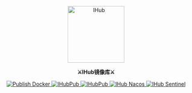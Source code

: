 <p align="center">
  <a target="_blank" href="https://hub.docker.com/u/ihubpub"><img src="https://cdn.jsdelivr.net/gh/ihub-pub/ihub-pub.github.io/ihub_logo.svg" height="150" alt="IHub"></a>
</p>

<p align="center">
  <strong>⚔IHub镜像库⚔</strong>
</p>

<p align="center">
	<a target="_blank" href="https://github.com/ihub-pub/images/actions/workflows/publish.yml">
		<img src="https://img.shields.io/github/actions/workflow/status/ihub-pub/images/publish.yml?label=Build&logo=GitHub+Actions&logoColor=white" alt="Publish Docker"/>
	</a>
	<a target="_blank" href="https://github.com/ihub-pub">
		<img src="https://img.shields.io/badge/GitHub-181717.svg?style=flat&logo=GitHub" alt="IHubPub"/>
	</a>
	<a target="_blank" href="https://gitee.com/ihub-pub">
		<img src="https://img.shields.io/badge/Gitee-C71D23.svg?style=flat&logo=Gitee" alt="IHubPub"/>
	</a>
	<a target="_blank" href="https://hub.docker.com/r/ihubpub/nacos">
		<img src="https://img.shields.io/docker/v/ihubpub/nacos?color=2496ED&label=&logo=Docker&logoColor=white" alt="IHub Nacos"/>
	</a>
	<a target="_blank" href="https://hub.docker.com/r/ihubpub/sentinel">
		<img src="https://img.shields.io/docker/v/ihubpub/sentinel?color=2496ED&label=&logo=Docker&logoColor=white" alt="IHub Sentinel"/>
	</a>
</p>
